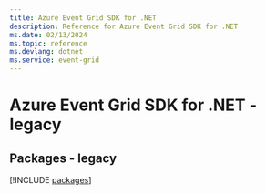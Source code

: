 ```yaml
---
title: Azure Event Grid SDK for .NET
description: Reference for Azure Event Grid SDK for .NET
ms.date: 02/13/2024
ms.topic: reference
ms.devlang: dotnet
ms.service: event-grid
---
```

# Azure Event Grid SDK for .NET - legacy
## Packages - legacy
[!INCLUDE [packages](event-grid-index.md)]